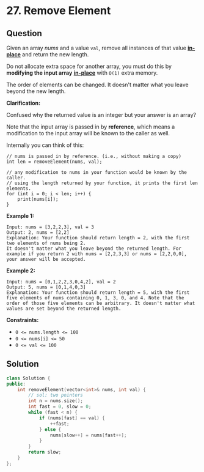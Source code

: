 # 27. Remove Element

## Question

Given an array _nums_ and a value `val`, remove all instances of that value [**in-place**](https://en.wikipedia.org/wiki/In-place_algorithm) and return the new length.

Do not allocate extra space for another array, you must do this by **modifying the input array** [**in-place**](https://en.wikipedia.org/wiki/In-place_algorithm) with `O(1)` extra memory.

The order of elements can be changed. It doesn't matter what you leave beyond the new length.

**Clarification:**

Confused why the returned value is an integer but your answer is an array?

Note that the input array is passed in by **reference**, which means a modification to the input array will be known to the caller as well.

Internally you can think of this:

```text
// nums is passed in by reference. (i.e., without making a copy)
int len = removeElement(nums, val);

// any modification to nums in your function would be known by the caller.
// using the length returned by your function, it prints the first len elements.
for (int i = 0; i < len; i++) {
    print(nums[i]);
}
```

**Example 1:**

```text
Input: nums = [3,2,2,3], val = 3
Output: 2, nums = [2,2]
Explanation: Your function should return length = 2, with the first two elements of nums being 2.
It doesn't matter what you leave beyond the returned length. For example if you return 2 with nums = [2,2,3,3] or nums = [2,2,0,0], your answer will be accepted.
```

**Example 2:**

```text
Input: nums = [0,1,2,2,3,0,4,2], val = 2
Output: 5, nums = [0,1,4,0,3]
Explanation: Your function should return length = 5, with the first five elements of nums containing 0, 1, 3, 0, and 4. Note that the order of those five elements can be arbitrary. It doesn't matter what values are set beyond the returned length.
```

**Constraints:**

* `0 <= nums.length <= 100`
* `0 <= nums[i] <= 50`
* `0 <= val <= 100`

## Solution

```cpp
class Solution {
public:
    int removeElement(vector<int>& nums, int val) {
        // sol: two pointers
        int n = nums.size();
        int fast = 0, slow = 0;
        while (fast < n) {
            if (nums[fast] == val) {
                ++fast;
            } else {
                nums[slow++] = nums[fast++];
            }
        }
        return slow;
    }
};
```

